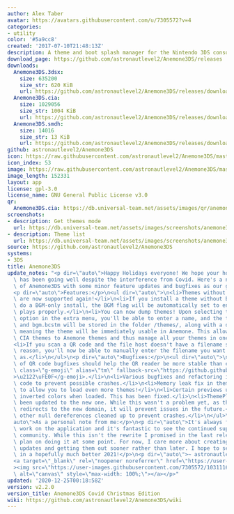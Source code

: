 ```yaml
---
author: Alex Taber
avatar: https://avatars.githubusercontent.com/u/7305572?v=4
categories:
- utility
color: '#5a9cc8'
created: '2017-07-10T21:48:13Z'
description: A theme and boot splash manager for the Nintendo 3DS console
download_page: https://github.com/astronautlevel2/Anemone3DS/releases
downloads:
  Anemone3DS.3dsx:
    size: 635200
    size_str: 620 KiB
    url: https://github.com/astronautlevel2/Anemone3DS/releases/download/v2.2.0/Anemone3DS.3dsx
  Anemone3DS.cia:
    size: 1029056
    size_str: 1004 KiB
    url: https://github.com/astronautlevel2/Anemone3DS/releases/download/v2.2.0/Anemone3DS.cia
  Anemone3DS.smdh:
    size: 14016
    size_str: 13 KiB
    url: https://github.com/astronautlevel2/Anemone3DS/releases/download/v2.2.0/Anemone3DS.smdh
github: astronautlevel2/Anemone3DS
icon: https://raw.githubusercontent.com/astronautlevel2/Anemone3DS/master/meta/icon.png
icon_index: 53
image: https://raw.githubusercontent.com/astronautlevel2/Anemone3DS/master/meta/banner.png
image_length: 152331
layout: app
license: gpl-3.0
license_name: GNU General Public License v3.0
qr:
  Anemone3DS.cia: https://db.universal-team.net/assets/images/qr/anemone3ds-cia.png
screenshots:
- description: Get themes mode
  url: https://db.universal-team.net/assets/images/screenshots/anemone3ds/get-themes-mode.png
- description: Theme list
  url: https://db.universal-team.net/assets/images/screenshots/anemone3ds/theme-list.png
source: https://github.com/astronautlevel2/Anemone3DS
systems:
- 3DS
title: Anemone3DS
update_notes: "<p dir=\"auto\">Happy Holidays everyone! We hope your holiday season\
  \ has been going well despite the interference from Covid. Here's a new release\
  \ of Anemone3DS with some minor feature updates and bugfixes as our gift to you.</p>\n\
  <p dir=\"auto\">Features:</p>\n<ul dir=\"auto\">\n<li>Themes without an SMDH file\
  \ are now supported again!</li>\n<li>If you install a theme without BGM, and then\
  \ do a BGM-only install, the BGM flag will be automatically set to ensure your music\
  \ plays properly.</li>\n<li>You can now dump themes! Upon selecting the dump theme\
  \ option in the extra menu, you'll be able to enter a name, and the theme body_LZ.bin\
  \ and bgm.bcstm will be stored in the folder /themes/, along with a dummy SMDH file,\
  \ meaning the theme will be immediately usable in Anemone. This allows you to translate\
  \ CIA themes to Anemone themes and thus manage all your themes in one place.</li>\n\
  <li>If you scan a QR code and the file host doesn't have a filename set for some\
  \ reason, you'll now be able to manually enter the filename you want it to be saved\
  \ as.</li>\n</ul>\n<p dir=\"auto\">Bugfixes:</p>\n<ul dir=\"auto\">\n<li>A variety\
  \ of QR code bugfixes should help the QR reader be more stable than ever<g-emoji\
  \ class=\"g-emoji\" alias=\"tm\" fallback-src=\"https://github.githubassets.com/images/icons/emoji/unicode/2122.png\"\
  >\u2122\uFE0F</g-emoji>.</li>\n<li>Various bugfixes and refactoring in the networking\
  \ code to prevent possible crashes.</li>\n<li>Memory leak fix in theme loading code\
  \ to allow you to load even more themes!</li>\n<li>Certain previews used to have\
  \ inverted colors when loaded. This has been fixed.</li>\n<li>ThemePlaza url has\
  \ been updated to the new one. While this wasn't a problem yet, as the old domain\
  \ redirects to the new domain, it will prevent issues in the future.</li>\n<li>Various\
  \ other null dereferences cleaned up to prevent crashes.</li>\n</ul>\n<p dir=\"\
  auto\">As a personal note from me:</p>\n<p dir=\"auto\">It's always fun to get to\
  \ work on the application and it's fantastic to see the continued support from the\
  \ community. While this isn't the rewrite I promised in the last release, I still\
  \ plan on doing it at some point. For now, I care more about creating actual useful\
  \ updates and getting them out sooner rather than later. I hope to see you all again\
  \ in a hopefully much better 2021!</p>\n<p dir=\"auto\">~ astronautlevel2<br>\n\
  <a target=\"_blank\" rel=\"noopener noreferrer\" href=\"https://user-images.githubusercontent.com/7305572/103111626-0366d980-461d-11eb-8704-6b4bbfba88a6.png\"\
  ><img src=\"https://user-images.githubusercontent.com/7305572/103111626-0366d980-461d-11eb-8704-6b4bbfba88a6.png\"\
  \ alt=\"canvas\" style=\"max-width: 100%;\"></a></p>"
updated: '2020-12-25T00:18:58Z'
version: v2.2.0
version_title: Anemone3DS Covid Christmas Edition
wiki: https://github.com/astronautlevel2/Anemone3DS/wiki
---
```

